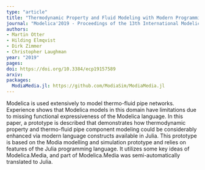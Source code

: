 ```yaml
---
type: "article"
title: "Thermodynamic Property and Fluid Modeling with Modern Programming Language Constructs"
journal: "Modelica'2019 - Proceedings of the 13th International Modelica Conference"
authors:
- Martin Otter
- Hilding Elmqvist
- Dirk Zimmer
- Christopher Laughman
year: "2019"
pages: 
doi: https://doi.org/10.3384/ecp19157589
arxiv:
packages:
  ModiaMedia.jl: https://github.com/ModiaSim/ModiaMedia.jl
---
```


Modelica is used extensively to model thermo-fluid pipe networks. 
Experience shows that Modelica models in this domain have limitations
due to missing functional expressiveness of the Modelica language.
In this paper, a prototype is described that demonstrates how thermodynamic
property and thermo-fluid pipe component modeling could be considerably
enhanced via modern language constructs available in Julia.
This prototype is based on the Modia modelling and simulation prototype and 
relies on features of the Julia programming language. 
It utilizes some key ideas of Modelica.Media, and part of 
Modelica.Media was semi-automatically translated to Julia.
